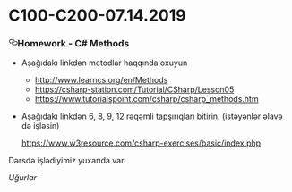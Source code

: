 # C100-C200-07.14.2019
<h3><a id="user-content-homework---c-methods" class="anchor" aria-hidden="true" href="#homework---c-methods"><svg class="octicon octicon-link" viewBox="0 0 16 16" version="1.1" width="16" height="16" aria-hidden="true"><path fill-rule="evenodd" d="M4 9h1v1H4c-1.5 0-3-1.69-3-3.5S2.55 3 4 3h4c1.45 0 3 1.69 3 3.5 0 1.41-.91 2.72-2 3.25V8.59c.58-.45 1-1.27 1-2.09C10 5.22 8.98 4 8 4H4c-.98 0-2 1.22-2 2.5S3 9 4 9zm9-3h-1v1h1c1 0 2 1.22 2 2.5S13.98 12 13 12H9c-.98 0-2-1.22-2-2.5 0-.83.42-1.64 1-2.09V6.25c-1.09.53-2 1.84-2 3.25C6 11.31 7.55 13 9 13h4c1.45 0 3-1.69 3-3.5S14.5 6 13 6z"></path></svg></a>Homework - C# Methods</h3>
<ul>
<li>
<p>Aşağıdakı linkdən metodlar haqqında oxuyun</p>
<ul>
<li><a href="http://www.learncs.org/en/Methods" rel="nofollow">http://www.learncs.org/en/Methods</a></li>
<li><a href="https://csharp-station.com/Tutorial/CSharp/Lesson05" rel="nofollow">https://csharp-station.com/Tutorial/CSharp/Lesson05</a></li>
<li><a href="https://www.tutorialspoint.com/csharp/csharp_methods.htm" rel="nofollow">https://www.tutorialspoint.com/csharp/csharp_methods.htm</a></li>
</ul>
</li>
<li>
<p>Aşağıdakı linkdən 6, 8, 9, 12 rəqəmli tapşırıqları bitirin. (istəyənlər əlavə də işləsin)</p>
<p><a href="https://www.w3resource.com/csharp-exercises/basic/index.php" rel="nofollow">https://www.w3resource.com/csharp-exercises/basic/index.php</a></p>
</li>
</ul>
<p>Dərsdə işlədiyimiz yuxarıda var</p>
<i>Uğurlar</i>

